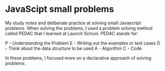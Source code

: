 # JavaScipt small problems

My study notes and deliberate practice at solving small Javascript problems. When solving the problems, I used a problem solving method called PEDAC that I learned at Launch School. PEDAC stands for:

P - Understanding the Problem
E - Writing out the examples or test cases
D - Think about the data structure to be used
A - Algorithm
C - Code

In these problems, I focused more on a declarative approach of solving problems.
